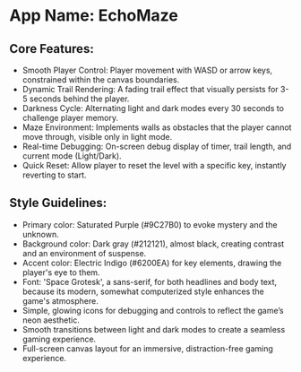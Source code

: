 # **App Name**: EchoMaze

## Core Features:

- Smooth Player Control: Player movement with WASD or arrow keys, constrained within the canvas boundaries.
- Dynamic Trail Rendering: A fading trail effect that visually persists for 3-5 seconds behind the player.
- Darkness Cycle: Alternating light and dark modes every 30 seconds to challenge player memory.
- Maze Environment: Implements walls as obstacles that the player cannot move through, visible only in light mode.
- Real-time Debugging: On-screen debug display of timer, trail length, and current mode (Light/Dark).
- Quick Reset: Allow player to reset the level with a specific key, instantly reverting to start.

## Style Guidelines:

- Primary color: Saturated Purple (#9C27B0) to evoke mystery and the unknown.
- Background color: Dark gray (#212121), almost black, creating contrast and an environment of suspense.
- Accent color: Electric Indigo (#6200EA) for key elements, drawing the player's eye to them.
- Font: 'Space Grotesk', a sans-serif, for both headlines and body text, because its modern, somewhat computerized style enhances the game's atmosphere. 
- Simple, glowing icons for debugging and controls to reflect the game’s neon aesthetic.
- Smooth transitions between light and dark modes to create a seamless gaming experience.
- Full-screen canvas layout for an immersive, distraction-free gaming experience.